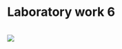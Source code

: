 # Laboratory work 6
<br><img src="https://github.com/steppans/lab06/workflows/Solver_binary_files/badge.svg?branch=main"><br>
